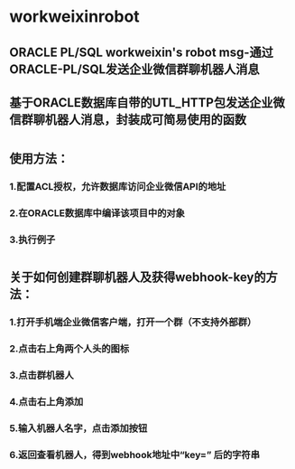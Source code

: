 # workweixinrobot
## ORACLE PL/SQL workweixin's robot msg-通过ORACLE-PL/SQL发送企业微信群聊机器人消息
## 基于ORACLE数据库自带的UTL_HTTP包发送企业微信群聊机器人消息，封装成可简易使用的函数 
#
## 使用方法： 
### 1.配置ACL授权，允许数据库访问企业微信API的地址 
### 2.在ORACLE数据库中编译该项目中的对象
### 3.执行例子
#
## 关于如何创建群聊机器人及获得webhook-key的方法： 
### 1.打开手机端企业微信客户端，打开一个群（不支持外部群） 
### 2.点击右上角两个人头的图标 
### 3.点击群机器人 
### 4.点击右上角添加 
### 5.输入机器人名字，点击添加按钮 
### 6.返回查看机器人，得到webhook地址中“key=” 后的字符串

